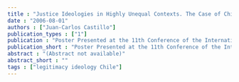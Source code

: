 ```yaml
---
title : "Justice Ideologies in Highly Unequal Contexts. The Case of Chile in Comparative Perspective"
date : "2006-08-01"
authors : ["Juan-Carlos Castillo"]
publication_types : ["1"]
publication : "Poster Presented at the 11th Conference of the International Society for Justice Research. Berlin: Humboldt University"
publication_short : "Poster Presented at the 11th Conference of the International Society for Justice Research. Berlin: Humboldt University"
abstract : "(Abstract not available)"
abstract_short : ""
tags : ["legitimacy ideology Chile"]
---
```

